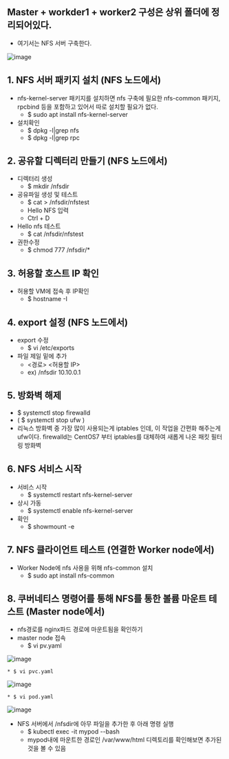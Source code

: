 ## Master + workder1 + worker2 구성은 상위 폴더에 정리되어있다.
  * 여기서는 NFS 서버 구축한다.

![image](https://user-images.githubusercontent.com/96723249/214737282-bf6891cc-618e-4a68-ad33-1aa1933ee9e3.png)


## 1. NFS 서버 패키지 설치 (NFS 노드에서)
  * nfs-kernel-server 패키지를 설치하면 nfs 구축에 필요한 nfs-common 패키지, rpcbind 등을 포함하고 있어서 따로 설치할 필요가 없다.
    * $ sudo apt install nfs-kernel-server
  * 설치확인
    * $ dpkg -l|grep nfs
    * $ dpkg -l|grep rpc

## 2. 공유할 디렉터리 만들기 (NFS 노드에서)
  * 디렉터리 생성 
    * $ mkdir /nfsdir
  * 공유파일 생성 및 테스트
    * $ cat > /nfsdir/nfstest
    * Hello NFS 입력
    * Ctrl + D
  * Hello nfs 테스트
    * $ cat /nfsdir/nfstest
  * 권한수정
    * $ chmod 777 /nfsdir/*

## 3. 허용할 호스트 IP 확인
  * 허용할 VM에 접속 후 IP확인
    * $ hostname -I

## 4. export 설정 (NFS 노드에서)
  * export 수정
    * $ vi /etc/exports
  * 파일 제일 밑에 추가
    * <경로> <허용할 IP>
    * ex) /nfsdir 10.10.0.1

## 5. 방화벽 해제
  * $ systemctl stop firewalld
  * ( $ systemctl stop ufw )
  * 리눅스 방화벽 중 가장 많이 사용되는게 iptables 인데, 이 작업을 간편화 해주는게 ufw이다. firewalld는 CentOS7 부터 iptables를 대체하여 새롭게 나온 패킷 필터링 방화벽

## 6. NFS 서비스 시작
  * 서비스 시작
    * $ systemctl restart nfs-kernel-server
  * 상시 가동
    * $ systemctl enable nfs-kernel-server
  * 확인
    * $ showmount -e

## 7. NFS 클라이언트 테스트 (연결한 Worker node에서)
  * Worker Node에 nfs 사용을 위해 nfs-common 설치
    * $ sudo apt install nfs-common

## 8. 쿠버네티스 명령어를 통해 NFS를 통한 볼륨 마운트 테스트 (Master node에서)
  * nfs경로를 nginx파드 경로에 마운트됨을 확인하기
  * master node 접속
    * $ vi pv.yaml
    
![image](https://user-images.githubusercontent.com/96723249/214499674-37e5cfdf-279e-4f19-888f-0c4a54f4e9ed.png)

    * $ vi pvc.yaml
![image](https://user-images.githubusercontent.com/96723249/214499832-857f4cd5-dfe2-46f6-9797-b5e28734757c.png)

    * $ vi pod.yaml
![image](https://user-images.githubusercontent.com/96723249/214511559-f658dab2-a346-41d1-af80-99906ec565af.png)

  * NFS 서버에서 /nfsdir에 아무 파일을 추가한 후 아래 명령 실행
    * $ kubectl exec -it mypod --bash
    * mypod내에 마운트한 경로인 /var/www/html 디렉토리를 확인해보면 추가된 것을 볼 수 있음
